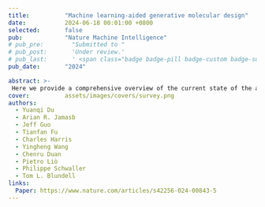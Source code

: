 ```yaml
---
title:          "Machine learning-aided generative molecular design"
date:           2024-06-18 00:01:00 +0800
selected:       false
pub:            "Nature Machine Intelligence"
# pub_pre:        "Submitted to "
# pub_post:       'Under review.'
# pub_last:       ' <span class="badge badge-pill badge-custom badge-success">Spotlight</span>'
pub_date:       "2024"

abstract: >-
 Here we provide a comprehensive overview of the current state of the art in molecular design using machine learning models as well as important design decisions, such as the choice of molecular representations, generative methods and optimization strategies. Subsequently, we present a collection of practical applications in which the reviewed methodologies have been experimentally validated, encompassing both academic and industrial efforts. Finally, we draw attention to the theoretical, computational and empirical challenges in deploying generative machine learning and highlight future opportunities to better align such approaches to achieve realistic drug discovery end points.
cover:          assets/images/covers/survey.png
authors:
  - Yuanqi Du
  - Arian R. Jamasb
  - Jeff Guo
  - Tianfan Fu
  - Charles Harris
  - Yingheng Wang
  - Chenru Duan
  - Pietro Liò
  - Philippe Schwaller
  - Tom L. Blundell
links:
  Paper: https://www.nature.com/articles/s42256-024-00843-5
---
```

